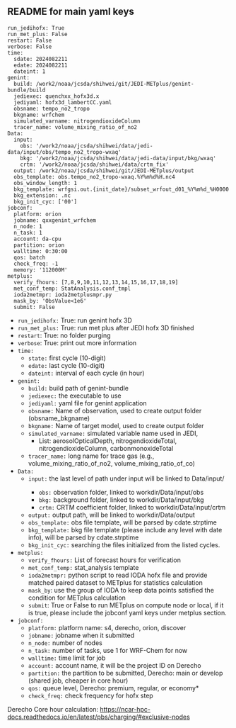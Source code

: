 ## README for main yaml keys
```
run_jedihofx: True
run_met_plus: False
restart: False
verbose: False
time:
  sdate: 2024082211
  edate: 2024082211
  dateint: 1 
genint:
  build: /work2/noaa/jcsda/shihwei/git/JEDI-METplus/genint-bundle/build 
  jediexec: quenchxx_hofx3d.x
  jediyaml: hofx3d_lambertCC.yaml
  obsname: tempo_no2_tropo
  bkgname: wrfchem
  simulated_varname: nitrogendioxideColumn
  tracer_name: volume_mixing_ratio_of_no2
Data:
  input: 
    obs: '/work2/noaa/jcsda/shihwei/data/jedi-data/input/obs/tempo_no2_tropo-wxaq'
    bkg: '/work2/noaa/jcsda/shihwei/data/jedi-data/input/bkg/wxaq'
    crtm: '/work2/noaa/jcsda/shihwei/data/crtm_fix'
  output: /work2/noaa/jcsda/shihwei/git/JEDI-METplus/output
  obs_template: obs.tempo_no2_tropo-wxaq.%Y%m%d%H.nc4
  obs_window_length: 1
  bkg_template: wrfgsi.out.{init_date}/subset_wrfout_d01_%Y%m%d_%H0000
  bkg_extension: .nc
  bkg_init_cyc: ['00']
jobconf:
  platform: orion
  jobname: qxxgenint_wrfchem
  n_node: 1
  n_task: 1
  account: da-cpu
  partition: orion
  walltime: 0:30:00
  qos: batch
  check_freq: -1
  memory: '112000M'
metplus:
  verify_fhours: [7,8,9,10,11,12,13,14,15,16,17,18,19]
  met_conf_temp: StatAnalysis.conf_tmpl
  ioda2metmpr: ioda2metplusmpr.py 
  mask_by: 'ObsValue<1e6'
  submit: False
```
* `run_jedihofx:` True: run genint hofx 3D 
* `run_met_plus:` True: run met plus after JEDI hofx 3D finished
* `restart`: True: no folder purging
* `verbose`: True: print out more information
* `time:`
  * `state:` first cycle (10-digit)
  * `edate:` last cycle (10-digit)
  * `dateint:` interval of each cycle (in hour)
* `genint:`
  * `build:` build path of genint-bundle
  * `jediexec:` the executable to use
  * `jediyaml:` yaml file for genint application
  * `obsname:` Name of observation, used to create output folder (obsname_bkgname)
  * `bkgname:` Name of target model, used to create output folder
  * `simulated_varname:` simulated variable name used in JEDI,
    * List: aerosolOpticalDepth, nitrogendioxideTotal, nitrogendioxideColumn, carbonmonoxideTotal
  * `tracer_name:` long name for trace gas (e.g., volume_mixing_ratio_of_no2, volume_mixing_ratio_of_co)
* `Data:`
  * `input:` the last level of path under input will be linked to Data/input/<key>
    * `obs:` observation folder, linked to workdir/Data/input/obs 
    * `bkg:` background folder, linked to workdir/Data/input/bkg
    * `crtm:` CRTM coefficient folder, linked to workdir/Data/input/crtm
  * `output:` output path, will be linked to workdir/Data/output
  * `obs_template:` obs file template, will be parsed by cdate.strptime
  * `bkg_template:` bkg file template (please include any level with date info), will be parsed by cdate.strptime
  * `bkg_init_cyc:` searching the files initialized from the listed cycles.
* `metplus:`
  * `verify_fhours:` List of forecast hours for verification
  * `met_conf_temp:` stat_analysis template
  * `ioda2metmpr:` python script to read IODA hofx file and provide matched paired dataset to METplus for statistics calculation
  * `mask_by`: use the group of IODA to keep data points satisfied the condition for METplus calculation
  * `submit`: True or False to run METplus on compute node or local, if it is true, please include the jobconf yaml keys under metplus section.
* `jobconf:`
  * `platform:` platform name: s4, derecho, orion, discover
  * `jobname:` jobname when it submitted
  * `n_node:` number of nodes
  * `n_task:` number of tasks, use 1 for WRF-Chem for now
  * `walltime:` time limit for job
  * `account:` account name, it will be the project ID on Derecho
  * `partition:`  the partition to be submitted, Derecho: main or develop (shared job, cheaper in core hour)
  * `qos:` queue level, Derecho: premium, regular, or economy*
  * `check_freq:` check frequency for hofx step

Derecho Core hour calculation: https://ncar-hpc-docs.readthedocs.io/en/latest/pbs/charging/#exclusive-nodes
